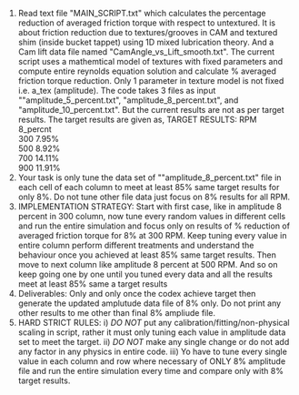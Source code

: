 1) Read text file "MAIN_SCRIPT.txt" which calculates the percentage reduction of averaged friction torque with respect to untextured. It is about friction reduction due to textures/grooves in CAM and textured shim (inside bucket tappet) using 1D mixed lubrication theory. And a Cam lift data file named "CamAngle_vs_Lift_smooth.txt". 
The current script uses a mathemtical model of textures with fixed parameters and compute entire reynolds equation solution and calculate % averaged friction torque reduction.
Only 1 parameter in texture model is not fixed i.e. a_tex (amplitude). The code takes 3 files as input ""amplitude_5_percent.txt", "amplitude_8_percent.txt", and "amplitude_10_percent.txt". 
But the current results are not as per target results.
The target results are given as,
 TARGET RESULTS:
RPM    8_percnt        
300     7.95%                
500    8.92%            
700    14.11%         
900    11.91%      
2) Your task is only tune the data set of ""amplitude_8_percent.txt" file in each cell of each column to meet at least 85% same target results for only 8%. Do not tune other file data just focus on 8% results for all RPM.
3) IMPLEMENTATION STRATEGY:
Start with first case, like in amplitude 8 percent in 300 column, now tune every random values in different cells  and run the entire simulation and focus only on results of % reduction of averaged friction torque for 8% at 300 RPM. Keep tuning  every value in entire column perform different treatments and understand the behaviour once you achieved at least 85% same target results. Then move to next column like amplitude 8 percent at 500 RPM. And so on keep going one by one until you tuned every data and all the results meet at least 85% same a target results 
4) Deliverables:
Only and only once the codex achieve target then generate the updated amplutude data file of 8% only. 
Do not print any other results to me other than final 8% ampliude file.
5) HARD STRICT RULES:
i) *DO NOT* put any calibration/fitting/non-physical scaling in script, rather it must only tuning each value in amplitude data set to meet the target.
ii) *DO NOT* make any single change or do not add any factor in any physics in entire code.
iii) Yo have to tune every single value in each column and row where necessary of ONLY 8% amplitude file and run the entire simulation every time and compare only with 8% target results.
